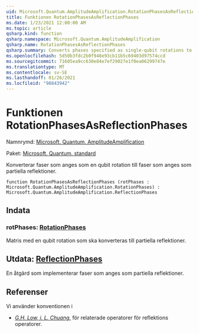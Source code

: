 ```yaml
---
uid: Microsoft.Quantum.AmplitudeAmplification.RotationPhasesAsReflectionPhases
title: Funktionen RotationPhasesAsReflectionPhases
ms.date: 1/23/2021 12:00:00 AM
ms.topic: article
qsharp.kind: function
qsharp.namespace: Microsoft.Quantum.AmplitudeAmplification
qsharp.name: RotationPhasesAsReflectionPhases
qsharp.summary: Converts phases specified as single-qubit rotations to phases specified as partial reflections.
ms.openlocfilehash: 5d50b3fdc2b0f948e93cb11b5c69403d97574ccd
ms.sourcegitcommit: 71605ea9cc630e84e7ef29027e1f0ea06299747e
ms.translationtype: MT
ms.contentlocale: sv-SE
ms.lasthandoff: 01/26/2021
ms.locfileid: "98843942"
---
```

# <a name="rotationphasesasreflectionphases-function"></a>Funktionen RotationPhasesAsReflectionPhases

Namnrymd: [Microsoft. Quantum. AmplitudeAmplification](xref:Microsoft.Quantum.AmplitudeAmplification)

Paket: [Microsoft. Quantum. standard](https://nuget.org/packages/Microsoft.Quantum.Standard)


Konverterar faser som anges som en qubit rotation till faser som anges som partiella reflektioner.

```qsharp
function RotationPhasesAsReflectionPhases (rotPhases : Microsoft.Quantum.AmplitudeAmplification.RotationPhases) : Microsoft.Quantum.AmplitudeAmplification.ReflectionPhases
```


## <a name="input"></a>Indata

### <a name="rotphases--rotationphases"></a>rotPhases: [RotationPhases](xref:Microsoft.Quantum.AmplitudeAmplification.RotationPhases)

Matris med en qubit rotation som ska konverteras till partiella reflektioner.



## <a name="output--reflectionphases"></a>Utdata: [ReflectionPhases](xref:Microsoft.Quantum.AmplitudeAmplification.ReflectionPhases)

En åtgärd som implementerar faser som anges som partiella reflektioner.

## <a name="references"></a>Referenser

Vi använder konventionen i

- [ *G.H. Low, i. L. Chuang,*](https://arxiv.org/abs/1707.05391) för relaterade operatorer för reflektions operatorer.